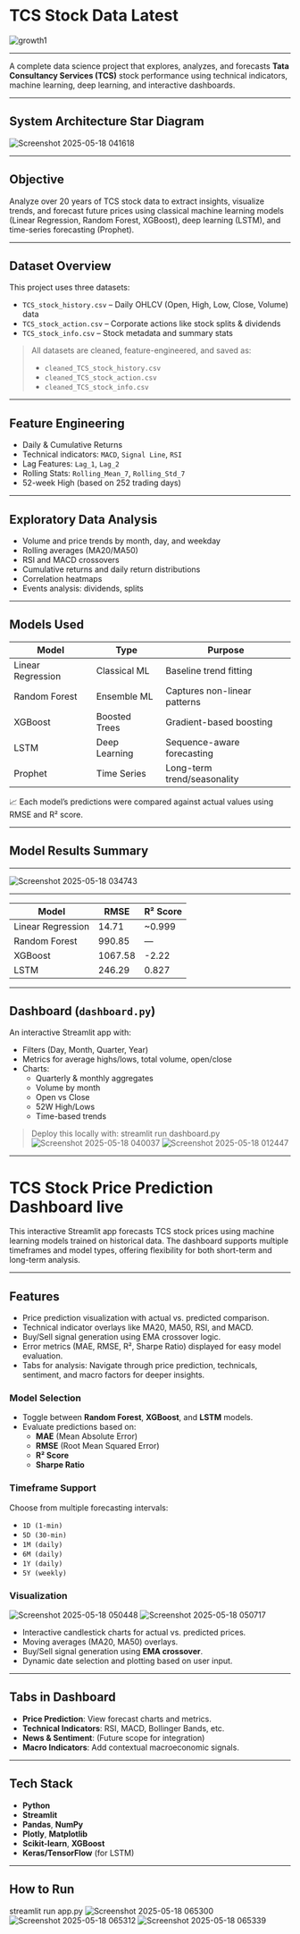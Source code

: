 # TCS Stock Data Latest
![growth1](https://github.com/user-attachments/assets/b5ad89d3-25c2-4868-b7f1-cc5c0647e793)

---
A complete data science project that explores, analyzes, and forecasts **Tata Consultancy Services (TCS)** stock performance using technical indicators, machine learning, deep learning, and interactive dashboards.

---
## System Architecture Star Diagram

![Screenshot 2025-05-18 041618](https://github.com/user-attachments/assets/a83fcbee-ec7c-43f4-bb8c-d9c5ca71e8a6)

---

## Objective

Analyze over 20 years of TCS stock data to extract insights, visualize trends, and forecast future prices using classical machine learning models (Linear Regression, Random Forest, XGBoost), deep learning (LSTM), and time-series forecasting (Prophet).

---

## Dataset Overview

This project uses three datasets:

- `TCS_stock_history.csv` – Daily OHLCV (Open, High, Low, Close, Volume) data
- `TCS_stock_action.csv` – Corporate actions like stock splits & dividends
- `TCS_stock_info.csv` – Stock metadata and summary stats

> All datasets are cleaned, feature-engineered, and saved as:
> - `cleaned_TCS_stock_history.csv`
> - `cleaned_TCS_stock_action.csv`
> - `cleaned_TCS_stock_info.csv`

---

## Feature Engineering

- Daily & Cumulative Returns
- Technical indicators: `MACD`, `Signal Line`, `RSI`
- Lag Features: `Lag_1`, `Lag_2`
- Rolling Stats: `Rolling_Mean_7`, `Rolling_Std_7`
- 52-week High (based on 252 trading days)

---

## Exploratory Data Analysis

- Volume and price trends by month, day, and weekday
- Rolling averages (MA20/MA50)
- RSI and MACD crossovers
- Cumulative returns and daily return distributions
- Correlation heatmaps
- Events analysis: dividends, splits

---

## Models Used

| Model               | Type             | Purpose                      |
|--------------------|------------------|-------------------------------|
| Linear Regression   | Classical ML     | Baseline trend fitting        |
| Random Forest       | Ensemble ML      | Captures non-linear patterns |
| XGBoost             | Boosted Trees    | Gradient-based boosting       |
| LSTM                | Deep Learning    | Sequence-aware forecasting    |
| Prophet             | Time Series      | Long-term trend/seasonality   |

📈 Each model’s predictions were compared against actual values using RMSE and R² score.

---

## Model Results Summary
---
![Screenshot 2025-05-18 034743](https://github.com/user-attachments/assets/9e30cf2b-865c-4b76-aa72-acb377d8797f)

---
| Model             | RMSE     | R² Score   |
|------------------|----------|------------|
| Linear Regression| 14.71    | ~0.999     |
| Random Forest    | 990.85   | —          |
| XGBoost          | 1067.58  | -2.22      |
| LSTM             | 246.29   | 0.827      |

---

## Dashboard (`dashboard.py`)

An interactive Streamlit app with:

- Filters (Day, Month, Quarter, Year)
- Metrics for average highs/lows, total volume, open/close
- Charts:
  - Quarterly & monthly aggregates
  - Volume by month
  - Open vs Close
  - 52W High/Lows
  - Time-based trends

> Deploy this locally with:
streamlit run dashboard.py
![Screenshot 2025-05-18 040037](https://github.com/user-attachments/assets/ab80fdd6-796b-4ff3-b5e9-84d0d8ad01ba)
![Screenshot 2025-05-18 012447](https://github.com/user-attachments/assets/73346773-b56c-4f26-b85e-23365aec313a)

---

# TCS Stock Price Prediction Dashboard live

This interactive Streamlit app forecasts TCS stock prices using machine learning models trained on historical data. The dashboard supports multiple timeframes and model types, offering flexibility for both short-term and long-term analysis.

---

## Features
- Price prediction visualization with actual vs. predicted comparison.
- Technical indicator overlays like MA20, MA50, RSI, and MACD.
- Buy/Sell signal generation using EMA crossover logic.
- Error metrics (MAE, RMSE, R², Sharpe Ratio) displayed for easy model evaluation.
- Tabs for analysis: Navigate through price prediction, technicals, sentiment, and macro factors for deeper insights.

### Model Selection
- Toggle between **Random Forest**, **XGBoost**, and **LSTM** models.
- Evaluate predictions based on:
  - **MAE** (Mean Absolute Error)
  - **RMSE** (Root Mean Squared Error)
  - **R² Score**
  - **Sharpe Ratio**

### Timeframe Support
Choose from multiple forecasting intervals:
- `1D (1-min)`
- `5D (30-min)`
- `1M (daily)`
- `6M (daily)`
- `1Y (daily)`
- `5Y (weekly)`

### Visualization
![Screenshot 2025-05-18 050448](https://github.com/user-attachments/assets/abd53960-380b-485e-9359-c7da39b68369)
![Screenshot 2025-05-18 050717](https://github.com/user-attachments/assets/6acac23b-3ab6-4bb3-bbf8-ea40566554e8)

- Interactive candlestick charts for actual vs. predicted prices.
- Moving averages (MA20, MA50) overlays.
- Buy/Sell signal generation using **EMA crossover**.
- Dynamic date selection and plotting based on user input.

---

## Tabs in Dashboard
- **Price Prediction**: View forecast charts and metrics.
- **Technical Indicators**: RSI, MACD, Bollinger Bands, etc.
- **News & Sentiment**: (Future scope for integration)
- **Macro Indicators**: Add contextual macroeconomic signals.

---

## Tech Stack
- **Python**
- **Streamlit**
- **Pandas**, **NumPy**
- **Plotly**, **Matplotlib**
- **Scikit-learn**, **XGBoost**
- **Keras/TensorFlow** (for LSTM)

---

## How to Run
streamlit run app.py
![Screenshot 2025-05-18 065300](https://github.com/user-attachments/assets/4a829b94-0d3a-44a9-b4f8-4825ee1ef114)
![Screenshot 2025-05-18 065312](https://github.com/user-attachments/assets/0d7914d4-9521-447d-a5d7-818625a5fc3c)
![Screenshot 2025-05-18 065339](https://github.com/user-attachments/assets/2d106b01-047d-4247-8c2e-aa620cbca21d)
